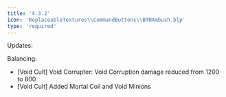 ```yaml
---
title: '4.3.2'
icon: 'ReplaceableTextures\\CommandButtons\\BTNAmbush.blp'
type: 'required'
---
```

Updates:
 
Balancing:
- [Void Cult] Void Corrupter: Void Corruption damage reduced from 1200 to 800
- [Void Cult] Added Mortal Coil and Void Minions
